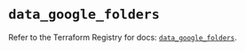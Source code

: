 # `data_google_folders`

Refer to the Terraform Registry for docs: [`data_google_folders`](https://registry.terraform.io/providers/hashicorp/google/6.20.0/docs/data-sources/folders).
